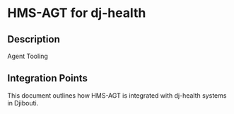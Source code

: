# HMS-AGT for dj-health

## Description

Agent Tooling

## Integration Points

This document outlines how HMS-AGT is integrated with dj-health systems in Djibouti.

